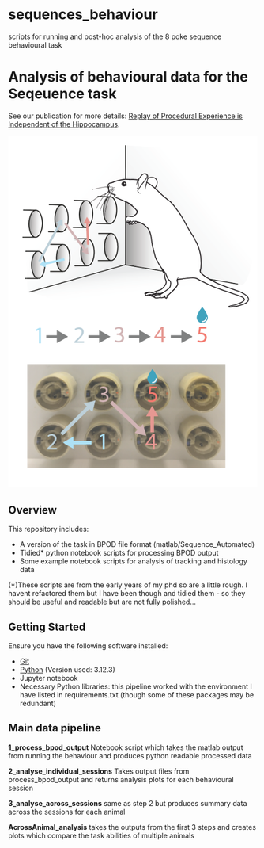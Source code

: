 # sequences_behaviour
scripts for running and post-hoc analysis of the 8 poke sequence behavioural task 


# Analysis of behavioural data for the Seqeuence task 

See our publication for more details: [Replay of Procedural Experience is Independent of the Hippocampus](https://www.biorxiv.org/content/10.1101/2024.06.05.597547v1.full.pdf).

![Task Schematic](images/schematic.png)

## Overview

This repository includes:
- A version of the task in BPOD file format (matlab/Sequence_Automated)
- Tidied* python notebook scripts for processing BPOD output
- Some example notebook scripts for analysis of tracking and histology data 

(*)These scripts are from the early years of my phd so are a little rough. I havent refactored them  but I have been though and tidied them - so they should be useful and readable but are not fully polished...

## Getting Started

Ensure you have the following software installed:
- [Git](https://git-scm.com/)
- [Python](https://www.python.org/downloads/)  (Version used: 3.12.3)
- Jupyter notebook
- Necessary Python libraries: this pipeline worked with the environment I have listed in requirements.txt (though some of these packages may be redundant)  

## Main data pipeline

**1_process_bpod_output**
Notebook script which takes the matlab output from running the behaviour and produces python readable processed data 

**2_analyse_individual_sessions**
Takes output files from process_bpod_output and returns analysis plots for each behavioural session

**3_analyse_across_sessions**
same as step 2 but produces summary data across the sessions for each animal 

**AcrossAnimal_analysis**
takes the outputs from the first 3 steps and creates plots which compare the task abilities of multiple animals 
